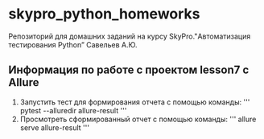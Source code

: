 # skypro_python_homeworks
Репозиторий для домашних заданий на курсу SkyPro."Автоматизация тестирования Python” Савельев А.Ю.
## Информация по работе с проектом lesson7 с Allure
1. Запустить тест для формирования отчета с помощью команды:
'''
pytest --alluredir allure-result
'''
2. Просмотреть сформированный отчет с помощью команды:
'''
allure serve allure-result
'''